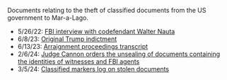 Documents relating to the theft of classified documents from the US government to Mar-a-Lago.

* 5/26/22: [FBI interview with codefendant Walter Nauta](https://github.com/doctorparadox/historical-texts/blob/master/trump-indictments/classified-documents/doc-448-1-nauta-transcript.pdf)
* 6/8/23: [Original Trump indictment](https://github.com/doctorparadox/historical-texts/blob/master/trump-indictments/classified-documents/US-v-Trump-Nauta.pdf)
* 6/13/23: [Arraignment proceedings transcript](https://github.com/doctorparadox/historical-texts/blob/master/trump-indictments/classified-documents/usa-v-trump-and-nauta-transcript.pdf)
* 2/6/24: [Judge Cannon orders the unsealing of documents containing the identities of witnesses and FBI agents](https://github.com/doctorparadox/historical-texts/blob/master/trump-indictments/classified-documents/govuscourtsflsd6486532830_1.pdf)
* 3/5/24: [Classified markers log on stolen documents](https://github.com/doctorparadox/historical-texts/blob/master/trump-indictments/classified-documents/gov.uscourts.flsd.648652.612.14.pdf)

